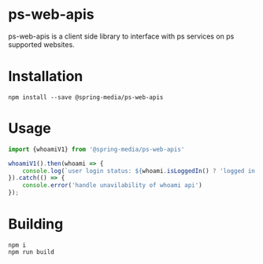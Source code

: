 # ps-web-apis

ps-web-apis is a client side library to interface with ps services on ps supported websites.

# Installation

`npm install --save @spring-media/ps-web-apis`

# Usage

```javascript
import {whoamiV1} from '@spring-media/ps-web-apis'

whoamiV1().then(whoami => {
    console.log(`user login status: ${whoami.isLoggedIn() ? 'logged in' : 'logged out'}`)
}).catch(() => {
    console.error('handle unavilability of whoami api')
});
```

# Building

```
npm i 
npm run build
```

